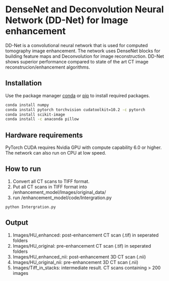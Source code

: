 # DenseNet and Deconvolution Neural Network (DD-Net) for Image enhancement

DD-Net is a convolutional neural network that is used for computed tomography image enhancement. The network uses DenseNet blocks for building feature maps and Deconvolution for image reconstruction. DD-Net shows superior performance compared to state of the art CT image reconstrucion/enhancement algorithms. 

## Installation

Use the package manager [conda](https://docs.conda.io/en/latest/) or [pip](https://pip.pypa.io/en/stable/) to install required packages.

```bash
conda install numpy
conda install pytorch torchvision cudatoolkit=10.2 -c pytorch
conda install scikit-image
conda install -c anaconda pillow
```
## Hardware requirements

PyTorch CUDA requires Nvidia GPU with compute capability 6.0 or higher. The network can also run on CPU at low speed.

## How to run

1. Convert all CT scans to TIFF format.
2. Put all CT scans in TIFF format into /enhancement_model/Images/original_data/
3. run /enhancement_model/code/Intergration.py

```
python Intergration.py
```

## Output

1. Images/HU_enhanced: post-enhancement CT scan (.tif) in seperated folders
2. Images/HU_original: pre-enhancement CT scan (.tif) in seperated folders
3. Images/HU_enhanced_nii: post-enhancement 3D CT scan (.nii)
4. Images/HU_original_nii: pre-enhancement 3D CT scan (.nii)
5. Images/Tiff_in_stacks: intermediate result. CT scans containing > 200 images

